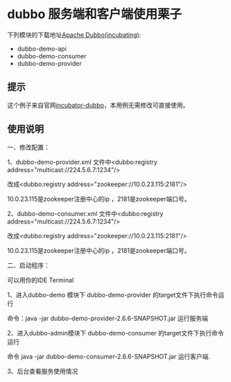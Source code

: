 # dubbo 服务端和客户端使用栗子
下列模块的下载地址[Apache Dubbo(incubating)](https://github.com/mlj007/dubbo-demo):

* dubbo-demo-api
* dubbo-demo-consumer
* dubbo-demo-provider


## 提示  

这个例子来自官网[incubator-dubbo](https://github.com/apache/incubator-dubbo)，本用例无需修改可直接使用。


## 使用说明

一、修改配置：

1、dubbo-demo-provider.xml 文件中<dubbo:registry address="multicast://224.5.6.7:1234"/> 

改成<dubbo:registry address="zookeeper://10.0.23.115:2181"/> 

10.0.23.115是zookeeper注册中心的ip ，2181是zookeeper端口号。

2、dubbo-demo-consumer.xml 文件中<dubbo:registry address="multicast://224.5.6.7:1234"/> 

改成<dubbo:registry address="zookeeper://10.0.23.115:2181"/> 

10.0.23.115是zookeeper注册中心的ip ，2181是zookeeper端口号。

二、启动程序：

可以用你的IDE Terminal 

1、进入dubbo-demo 模块下 dubbo-demo-provider 的target文件下执行命令运行

命令：java -jar dubbo-demo-provider-2.6.6-SNAPSHOT.jar 运行服务端 

2、进入dubbo-admin模块下 dubbo-demo-consumer 的target文件下执行命令运行

命令 java -jar dubbo-demo-consumer-2.6.6-SNAPSHOT.jar 运行客户端.

3、后台查看服务使用情况






